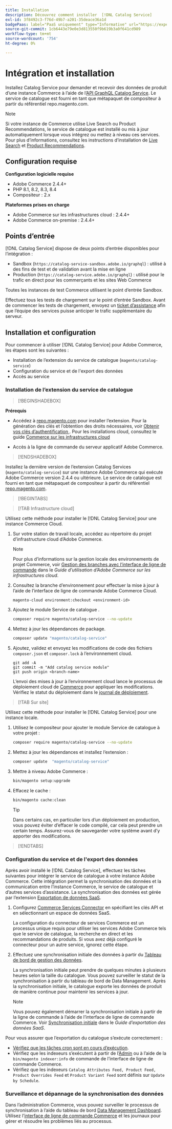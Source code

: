 ```yaml
---
title: Installation
description: Découvrez comment installer  [!DNL Catalog Service]
exl-id: 3f8492c3-f76d-49b7-a201-35deace36a1d
badgePaas: label="PaaS uniquement" type="Informative" url="https://experienceleague.adobe.com/fr/docs/commerce/user-guides/product-solutions" tooltip="S’applique uniquement aux projets Adobe Commerce on Cloud (infrastructure PaaS gérée par Adobe) et aux projets On-premise."
source-git-commit: 1cb6443e79e0e3d813550f9b619b3a0f641cd989
workflow-type: tm+mt
source-wordcount: '754'
ht-degree: 0%

---
```


# Intégration et installation

Installez Catalog Service pour demander et recevoir des données de produit d’une instance Commerce à l’aide de l’[API GraphQL Catalog Service](https://developer.adobe.com/commerce/webapi/graphql/schema/catalog-service/). Le service de catalogue est fourni en tant que métapaquet de compositeur à partir du référentiel repo.magento.com.

>[!NOTE]
>
>Si votre instance de Commerce utilise Live Search ou Product Recommendations, le service de catalogue est installé ou mis à jour automatiquement lorsque vous intégrez ou mettez à niveau ces services. Pour plus d’informations, consultez les instructions d’installation de [Live Search](https://experienceleague.adobe.com/fr/docs/commerce/live-search/install) et [Product Recommendations](https://experienceleague.adobe.com/fr/docs/commerce/product-recommendations/getting-started/install-configure).


## Configuration requise

**Configuration logicielle requise**

- Adobe Commerce 2.4.4+
- PHP 8.1, 8.2, 8.3, 8.4
- Compositeur : 2.x

**Plateformes prises en charge**

- Adobe Commerce sur les infrastructures cloud : 2.4.4+
- Adobe Commerce on-premise : 2.4.4+

## Points d’entrée

[!DNL Catalog Service] dispose de deux points d’entrée disponibles pour l’intégration :

- Sandbox (`https://catalog-service-sandbox.adobe.io/graphql`) : utilisé à des fins de test et de validation avant la mise en ligne
- Production (`https://catalog-service.adobe.io/graphql`) : utilisé pour le trafic en direct pour les commerçants et les sites Web Commerce

Toutes les instances de test Commerce utilisent le point d’entrée Sandbox.

Effectuez tous les tests de chargement sur le point d’entrée Sandbox. Avant de commencer les tests de chargement, envoyez un [ticket d’assistance](https://experienceleague.adobe.com/docs/commerce-knowledge-base/kb/help-center-guide/magento-help-center-user-guide.html?lang=fr#submit-ticket) afin que l’équipe des services puisse anticiper le trafic supplémentaire du serveur.

## Installation et configuration

Pour commencer à utiliser [!DNL Catalog Service] pour Adobe Commerce, les étapes sont les suivantes :

- Installation de l’extension du service de catalogue (`magento/catalog-service`)
- Configuration du service et de l&#39;export des données
- Accès au service

### Installation de l’extension du service de catalogue

>[!BEGINSHADEBOX]

**Prérequis**

- Accédez à [repo.magento.com](https://repo.magento.com) pour installer l’extension. Pour la génération des clés et l’obtention des droits nécessaires, voir [ Obtenir vos clés d’authentification ](https://experienceleague.adobe.com/fr/docs/commerce-operations/installation-guide/prerequisites/authentication-keys). Pour les installations cloud, consultez le guide [Commerce sur les infrastructures cloud](https://experienceleague.adobe.com/fr/docs/commerce-cloud-service/user-guide/develop/authentication-keys)

- Accès à la ligne de commande du serveur applicatif Adobe Commerce.

>[!ENDSHADEBOX]

Installez la dernière version de l’extension Catalog Services (`magento/catalog-service`) sur une instance Adobe Commerce qui exécute Adobe Commerce version 2.4.4 ou ultérieure. Le service de catalogue est fourni en tant que métapaquet de compositeur à partir du référentiel [repo.magento.com](https://repo.magento.com).

>[!BEGINTABS]

>[!TAB Infrastructure cloud]

Utilisez cette méthode pour installer le [!DNL Catalog Service] pour une instance Commerce Cloud.

1. Sur votre station de travail locale, accédez au répertoire du projet d’infrastructure cloud d’Adobe Commerce.

   >[!NOTE]
   >
   >Pour plus d’informations sur la gestion locale des environnements de projet Commerce, voir [Gestion des branches avec l’interface de ligne de commande](https://experienceleague.adobe.com/fr/docs/commerce-cloud-service/user-guide/develop/cli-branches) dans le _Guide d’utilisation d’Adobe Commerce sur les infrastructures cloud_.

1. Consultez la branche d’environnement pour effectuer la mise à jour à l’aide de l’interface de ligne de commande Adobe Commerce Cloud.

   ```shell
   magento-cloud environment:checkout <environment-id>
   ```

1. Ajoutez le module Service de catalogue .

   ```bash
   composer require magento/catalog-service --no-update
   ```

1. Mettez à jour les dépendances de package.

   ```bash
   composer update "magento/catalog-service"
   ```

1. Ajoutez, validez et envoyez les modifications de code des fichiers `composer.json` et `composer.lock` à l’environnement cloud.

   ```shell
   git add -A
   git commit -m "Add catalog service module"
   git push origin <branch-name>
   ```

   L’envoi des mises à jour à l’environnement cloud lance le processus de déploiement cloud de [Commerce](https://experienceleague.adobe.com/fr/docs/commerce-cloud-service/user-guide/develop/deploy/process) pour appliquer les modifications. Vérifiez le statut du déploiement dans le [journal de déploiement](https://experienceleague.adobe.com/fr/docs/commerce-cloud-service/user-guide/develop/test/log-locations#deploy-log).

>[!TAB Sur site]

Utilisez cette méthode pour installer le [!DNL Catalog Service] pour une instance locale.

1. Utilisez le compositeur pour ajouter le module Service de catalogue à votre projet :

   ```bash
   composer require magento/catalog-service --no-update
   ```

1. Mettez à jour les dépendances et installez l’extension :

   ```bash
   composer update  "magento/catalog-service"
   ```

1. Mettre à niveau Adobe Commerce :

   ```bash
   bin/magento setup:upgrade
   ```

1. Effacez le cache :

   ```bash
   bin/magento cache:clean
   ```

   >[!TIP]
   >
   >Dans certains cas, en particulier lors d’un déploiement en production, vous pouvez éviter d’effacer le code compilé, car cela peut prendre un certain temps. Assurez-vous de sauvegarder votre système avant d’y apporter des modifications.

>[!ENDTABS]

### Configuration du service et de l&#39;export des données

Après avoir installé le [!DNL Catalog Service], effectuez les tâches suivantes pour intégrer le service de catalogue à votre instance Adobe Commerce. Cette intégration permet la synchronisation des données et la communication entre l’instance Commerce, le service de catalogue et d’autres services d’assistance. La synchronisation des données est gérée par l’extension [Exportation de données SaaS](../data-export/overview.md).

1. Configurez [Commerce Services Connector](https://experienceleague.adobe.com/fr/docs/commerce/user-guides/integration-services/saas) en spécifiant les clés API et en sélectionnant un espace de données SaaS.

   La configuration du connecteur de services Commerce est un processus unique requis pour utiliser les services Adobe Commerce tels que le service de catalogue, la recherche en direct et les recommandations de produits. Si vous avez déjà configuré le connecteur pour un autre service, ignorez cette étape.

1. Effectuez une synchronisation initiale des données à partir du [Tableau de bord de gestion des données](https://experienceleague.adobe.com/fr/docs/commerce-admin/systems/data-transfer/data-dashboard).

   La synchronisation initiale peut prendre de quelques minutes à plusieurs heures selon la taille du catalogue. Vous pouvez surveiller le statut de la synchronisation à partir du tableau de bord de Data Management. Après la synchronisation initiale, le catalogue exporte les données de produit de manière continue pour maintenir les services à jour.

   >[!NOTE]
   >
   >Vous pouvez également démarrer la synchronisation initiale à partir de la ligne de commande à l’aide de l’interface de ligne de commande Commerce. Voir [Synchronisation initiale](../data-export/data-export-cli-commands.md#initial-sync) dans le _Guide d’exportation des données SaaS_.

Pour vous assurer que l’exportation du catalogue s’exécute correctement :

- [Vérifiez que les tâches cron sont en cours d’exécution](https://experienceleague.adobe.com/fr/docs/commerce-knowledge-base/kb/troubleshooting/miscellaneous/cron-readiness-check-issues).
- Vérifiez que les indexeurs s’exécutent à partir de l’[Admin](https://experienceleague.adobe.com/fr/docs/commerce-admin/systems/tools/index-management) ou à l’aide de la `bin/magento indexer:info` de commande de l’interface de ligne de commande Commerce.
- Vérifiez que les indexeurs `Catalog Attributes Feed, Product Feed, Product Overrides Feed` et `Product Variant Feed` sont définis sur `Update by Schedule`.

### Surveillance et dépannage de la synchronisation des données

Dans l’administration Commerce, vous pouvez surveiller le processus de synchronisation à l’aide du tableau de bord [Data Management Dashboard](https://experienceleague.adobe.com/fr/docs/commerce-admin/systems/data-transfer/data-dashboard). Utilisez l’[interface de ligne de commande Commerce](../data-export/data-export-cli-commands.md#troubleshooting) et les journaux pour gérer et résoudre les problèmes liés au processus.
